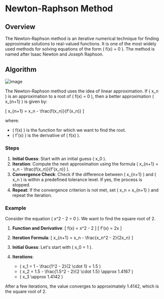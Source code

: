 # Newton-Raphson Method

## Overview

The Newton-Raphson method is an iterative numerical technique for finding approximate solutions to real-valued functions. It is one of the most widely used methods for solving equations of the form \( f(x) = 0 \). The method is named after Isaac Newton and Joseph Raphson.

## Algorithm
![image](https://github.com/user-attachments/assets/ad86ecba-c480-42a1-a5d2-748eae308c02)

The Newton-Raphson method uses the idea of linear approximation. If \( x_n \) is an approximation to a root of \( f(x) = 0 \), then a better approximation \( x_{n+1} \) is given by:

\[ x_{n+1} = x_n - \frac{f(x_n)}{f'(x_n)} \]

where:
- \( f(x) \) is the function for which we want to find the root.
- \( f'(x) \) is the derivative of \( f(x) \).

### Steps

1. **Initial Guess**: Start with an initial guess \( x_0 \).
2. **Iteration**: Compute the next approximation using the formula \( x_{n+1} = x_n - \frac{f(x_n)}{f'(x_n)} \).
3. **Convergence Check**: Check if the difference between \( x_{n+1} \) and \( x_n \) is within a predefined tolerance level. If yes, the process is stopped.
4. **Repeat**: If the convergence criterion is not met, set \( x_n = x_{n+1} \) and repeat the iteration.

### Example

Consider the equation \( x^2 - 2 = 0 \). We want to find the square root of 2.

1. **Function and Derivative**:
   \[ f(x) = x^2 - 2 \]
   \[ f'(x) = 2x \]

2. **Iteration Formula**:
   \[ x_{n+1} = x_n - \frac{x_n^2 - 2}{2x_n} \]

3. **Initial Guess**: Let's start with \( x_0 = 1 \).

4. **Iterations**:
   - \( x_1 = 1 - \frac{1^2 - 2}{2 \cdot 1} = 1.5 \)
   - \( x_2 = 1.5 - \frac{1.5^2 - 2}{2 \cdot 1.5} \approx 1.4167 \)
   - \( x_3 \approx 1.4142 \)

After a few iterations, the value converges to approximately 1.4142, which is the square root of 2.
